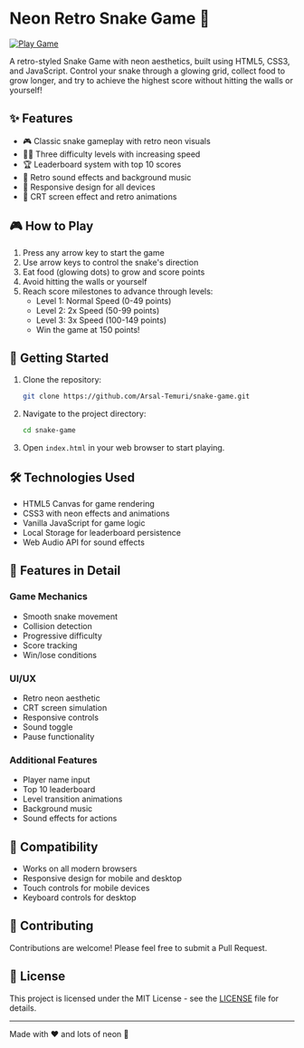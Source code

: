 # Neon Retro Snake Game 🐍

[![Play Game](https://img.shields.io/badge/Play%20Game-Live%20Demo-brightgreen?style=for-the-badge)](https://Arsal-Temuri.github.io/Snake-Game/)

A retro-styled Snake Game with neon aesthetics, built using HTML5, CSS3, and JavaScript. Control your snake through a glowing grid, collect food to grow longer, and try to achieve the highest score without hitting the walls or yourself!

## ✨ Features

- 🎮 Classic snake gameplay with retro neon visuals
- 🏃‍♂️ Three difficulty levels with increasing speed
- 🏆 Leaderboard system with top 10 scores
- 🎵 Retro sound effects and background music
- 📱 Responsive design for all devices
- 🌟 CRT screen effect and retro animations

## 🎮 How to Play

1. Press any arrow key to start the game
2. Use arrow keys to control the snake's direction
3. Eat food (glowing dots) to grow and score points
4. Avoid hitting the walls or yourself
5. Reach score milestones to advance through levels:
   - Level 1: Normal Speed (0-49 points)
   - Level 2: 2x Speed (50-99 points)
   - Level 3: 3x Speed (100-149 points)
   - Win the game at 150 points!

## 🚀 Getting Started

1. Clone the repository:

   ```bash
   git clone https://github.com/Arsal-Temuri/snake-game.git
   ```

2. Navigate to the project directory:

   ```bash
   cd snake-game
   ```

3. Open `index.html` in your web browser to start playing.

## 🛠️ Technologies Used

- HTML5 Canvas for game rendering
- CSS3 with neon effects and animations
- Vanilla JavaScript for game logic
- Local Storage for leaderboard persistence
- Web Audio API for sound effects

## 🎯 Features in Detail

### Game Mechanics

- Smooth snake movement
- Collision detection
- Progressive difficulty
- Score tracking
- Win/lose conditions

### UI/UX

- Retro neon aesthetic
- CRT screen simulation
- Responsive controls
- Sound toggle
- Pause functionality

### Additional Features

- Player name input
- Top 10 leaderboard
- Level transition animations
- Background music
- Sound effects for actions

## 📱 Compatibility

- Works on all modern browsers
- Responsive design for mobile and desktop
- Touch controls for mobile devices
- Keyboard controls for desktop

## 🤝 Contributing

Contributions are welcome! Please feel free to submit a Pull Request.

## 📄 License

This project is licensed under the MIT License - see the [LICENSE](LICENSE) file for details.

---
Made with ❤️ and lots of neon 🌟